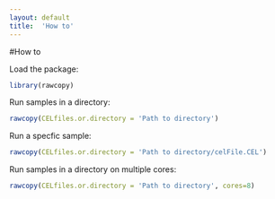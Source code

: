 ```yaml
---
layout: default
title:  'How to'
---
```


#How to 



Load the package:

```R
library(rawcopy)
```

Run samples in a directory:

```R
rawcopy(CELfiles.or.directory = 'Path to directory')
```

Run a specfic sample:

```R
rawcopy(CELfiles.or.directory = 'Path to directory/celFile.CEL')
```

Run samples in a directory on multiple cores:

```R
rawcopy(CELfiles.or.directory = 'Path to directory', cores=8)
```

